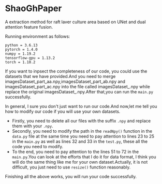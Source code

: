 # ShaoGhPaper
A extraction method for raft laver culture area based on UNet and dual attention feature fusion.

Running environment as follows:

    python = 3.6.13
    pytorch = 1.4.0
    numpy = 1.19.2
    tensorflow-gpu = 1.13.2
    torch = 1.10.2
If you want to inpsect the completeness of our code, you could use the datasets that we have provided.And you need to merge imagesDataset_part_aa.npy,imagesDataset_part_ab.npy and imagesDataset_part_ac.npy  into the file called imagesDataset_.npy while replace the original imagesDataset_.npy.After that,you can run the `main.py` successfully.

In general, I sure you don't just want to run our code.And now,let me tell you how to modify our code if you will use your own datasets.
* Firstly, you need to delete all our files with the suffix `.npy` and replace them with your `.npy`.
* Secondly, you need to modify the path in the `readNpy()` function in the `data.py` file at the same time you need to pay attention to lines 23 to 25 in the `main.py` as well as lines 32 and 33 in the `test.py`, these all the code you need to modify.
* To the end, you need to pay attention to the lines 51 to 72 in the `main.py`.You can look at the efforts that I do it for data format, I think you will do the same thing like me for your own dataset.Actually, it is not difficult, you just need to use `resize()` function reasonably.

Finishing all the above works, you will run your code successfully.
